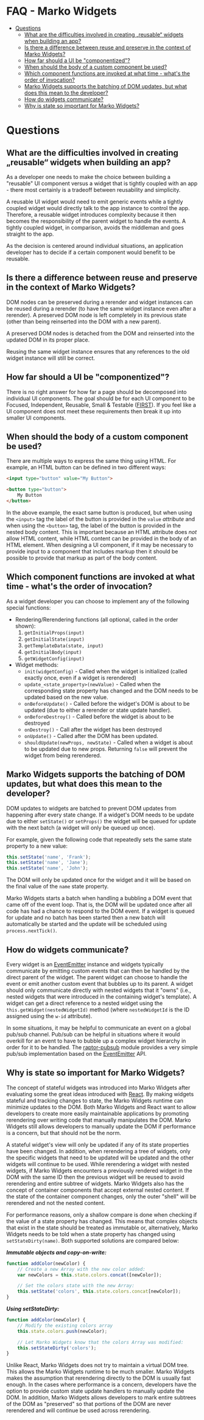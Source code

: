 FAQ - Marko Widgets
===================

<!-- START doctoc generated TOC please keep comment here to allow auto update -->
<!-- DON'T EDIT THIS SECTION, INSTEAD RE-RUN doctoc TO UPDATE -->


- [Questions](#questions)
  - [What are the difficulties involved in creating „reusable“ widgets when building an app?](#what-are-the-difficulties-involved-in-creating-%E2%80%9Ereusable%E2%80%9C-widgets-when-building-an-app)
  - [Is there a difference between reuse and preserve in the context of Marko Widgets?](#is-there-a-difference-between-reuse-and-preserve-in-the-context-of-marko-widgets)
  - [How far should a UI be "componentized"?](#how-far-should-a-ui-be-componentized)
  - [When should the body of a custom component be used?](#when-should-the-body-of-a-custom-component-be-used)
  - [Which component functions are invoked at what time - what's the order of invocation?](#which-component-functions-are-invoked-at-what-time---whats-the-order-of-invocation)
  - [Marko Widgets supports the batching of DOM updates, but what does this mean to the developer?](#marko-widgets-supports-the-batching-of-dom-updates-but-what-does-this-mean-to-the-developer)
  - [How do widgets communicate?](#how-do-widgets-communicate)
  - [Why is state so important for Marko Widgets?](#why-is-state-so-important-for-marko-widgets)

<!-- END doctoc generated TOC please keep comment here to allow auto update -->

# Questions


## What are the difficulties involved in creating „reusable“ widgets when building an app?

As a developer one needs to make the choice between building a "reusable" UI component versus a widget that is tightly coupled with an app - there most certainly is a tradeoff between reusability and simplicity.

A reusable UI widget would need to emit generic events while a tightly coupled widget would directly talk to the app instance to control the app. Therefore, a reusable widget introduces complexity because it then becomes the responsibility of the parent widget to handle the events. A tightly coupled widget, in comparison, avoids the middleman and goes straight to the app.

As the decision is centered around individual situations, an application developer has to decide if a certain component would benefit to be reusable.

## Is there a difference between reuse and preserve in the context of Marko Widgets?

DOM nodes can be preserved during a rerender and widget instances can be reused during a rerender (to have the same widget instance even after a rerender). A preserved DOM node is left completely in its previous state (other than being reinserted into the DOM with a new parent).

A preserved DOM nodes is detached from the DOM and reinserted into the updated DOM in its proper place.

Reusing the same widget instance ensures that any references to the old widget instance will still be correct.

## How far should a UI be "componentized"?

There is no right answer for how far a page should be decomposed into individual UI components. The goal should be for each UI component to be Focused, Independent, Reusable, Small & Testable ([FIRST](http://addyosmani.com/first/)). If you feel like a UI component does not meet these requirements then break it up into smaller UI components.

## When should the body of a custom component be used?

There are multiple ways to express the same thing using HTML. For example, an HTML button can be defined in two different ways:

```html
<input type="button" value="My Button">

<button type="button">
    My Button
</button>
```

In the above example, the exact same button is produced, but when using the `<input>` tag the label of the button is provided in the `value` _attribute_ and when using the `<button>` tag, the label of the button is provided in the nested body content. This is important because an HTML attribute does _not_ allow HTML content, while HTML content can be provided in the body of an HTML element. When designing a UI component, if it may be necessary to provide input to a component that includes markup then it should be possible to provide that markup as part of the body content.

## Which component functions are invoked at what time - what's the order of invocation?

As a widget developer you can choose to implement any of the following special functions:

- Rendering/Rerendering functions (all optional, called in the order shown):
    1. `getInitialProps(input)`
    2. `getInitialState(input)`
    3. `getTemplateData(state, input)`
    4. `getInitialBody(input)`
    5. `getWidgetConfig(input)`
- Widget methods:
    - `init(widgetConfig)` - Called when the widget is initialized (called exactly once, even if a widget is rerendered)
    - `update_<state_property>(newValue)` - Called when the corresponding state property has changed and the DOM needs to be updated based on the new value.
    - `onBeforeUpdate()` - Called before the widget's DOM is about to be updated (due to either a rerender or state update handler).
    - `onBeforeDestroy()` - Called before the widget is about to be destroyed
    - `onDestroy()` - Call after the widget has been destroyed
    - `onUpdate()` - Called after the DOM has been updated.
    - `shouldUpdate(newProps, newState)` - Called when a widget is about to be updated due to new props. Returning `false` will prevent the widget from being rerendered.

## Marko Widgets supports the batching of DOM updates, but what does this mean to the developer?

DOM updates to widgets are batched to prevent DOM updates from happening after every state change. If a widget's DOM needs to be update due to either `setState()` or `setProps()` the widget will be queued for update with the next batch (a widget will only be queued up once).

For example, given the following code that repeatedly sets the same state property to a new value:

```javascript
this.setState('name', 'Frank');
this.setState('name', 'Jane');
this.setState('name', 'John');
```

The DOM will only be updated once for the widget and it will be based on the final value of the `name` state property.

Marko Widgets starts a batch when handling a bubbling a DOM event that came off of the event loop. That is, the DOM will be updated once after all code has had a chance to respond to the DOM event. If a widget is queued for update and no batch has been started then a new batch will automatically be started and the update will be scheduled using `process.nextTick()`.

## How do widgets communicate?

Every widget is an [EventEmitter](https://nodejs.org/api/events.html#events_class_events_eventemitter) instance and widgets typically communicate by emitting custom events that can then be handled by the direct parent of the widget. The parent widget can choose to handle the event or emit another custom event that bubbles up to its parent. A widget should only communicate directly with nested widgets that it "owns" (i.e., nested widgets that were introduced in the containing widget's template). A widget can get a direct reference to a nested widget using the `this.getWidget(nestedWidgetId)` method (where `nestedWidgetId` is the ID assigned using the `w-id` attribute).

In some situations, it may be helpful to communicate an event on a global pub/sub channel. Pub/sub can be helpful in situations where it would overkill for an event to have to bubble up a complex widget hierarchy in order for it to be handled. The [raptor-pubsub](https://github.com/raptorjs/raptor-pubsub) module provides a very simple pub/sub implementation based on the [EventEmitter](https://nodejs.org/api/events.html#events_class_events_eventemitter) API.

## Why is state so important for Marko Widgets?

The concept of stateful widgets was introduced into Marko Widgets after evaluating some the great ideas introduced with [React](https://facebook.github.io/react/). By making widgets stateful and tracking changes to state, the Marko Widgets runtime can minimize updates to the DOM. Both Marko Widgets and React want to allow developers to create more easily maintainable applications by promoting rerendering over writing code that manually manipulates the DOM. Marko Widgets still allows developers to manually update the DOM if performance is a concern, but that should not be the norm.

A stateful widget's view will only be updated if any of its state properties have been changed. In addition, when rerendering a tree of widgets, only the specific widgets that need to be updated will be updated and the other widgets will continue to be used. While rerendering a widget with nested widgets, if Marko Widgets encounters a previously rendered widget in the DOM with the same ID then the previous widget will be reused to avoid rerendering and entire subtree of widgets. Marko Widgets also has the concept of container components that accept external nested content. If the state of the container component changes, only the outer "shell" will be rerendered and not the nested content.

For performance reasons, only a shallow compare is done when checking if the value of a state property has changed. This means that complex objects that exist in the state should be treated as immutable or, alternatively, Marko Widgets needs to be told when a state property has changed using `setStateDirty(name)`. Both supported solutions are compared below:

___Immutable objects and copy-on-write:___

```javascript
function addColor(newColor) {
    // Create a new Array with the new color added:
    var newColors = this.state.colors.concat([newColor]);

    // Set the colors state with the new Array:
    this.setState('colors', this.state.colors.concat[newColor]);
}
```

___Using setStateDirty:___

```javascript
function addColor(newColor) {
    // Modify the existing colors array
    this.state.colors.push(newColor);

    // Let Marko Widgets know that the colors Array was modified:
    this.setStateDirty('colors');
}
```

Unlike React, Marko Widgets does not try to maintain a virtual DOM tree. This allows the Marko Widgets runtime to be much smaller. Marko Widgets makes the assumption that rerendering directly to the DOM is usually fast enough. In the cases where performance is a concern, developers have the option to provide custom state update handlers to manually update the DOM. In addition, Marko Widgets allows developers to mark entire subtrees of the DOM as "preserved" so that portions of the DOM are never rerendered and will continue be used across rerendering.
